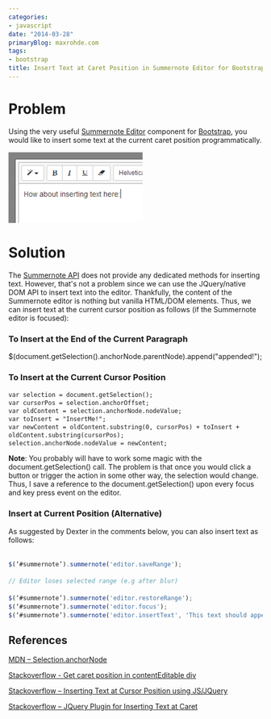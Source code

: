 ```yaml
---
categories:
- javascript
date: "2014-03-28"
primaryBlog: maxrohde.com
tags:
- bootstrap
title: Insert Text at Caret Position in Summernote Editor for Bootstrap
---
```


# Problem

Using the very useful [Summernote Editor](http://hackerwins.github.io/summernote) component for [Bootstrap](http://getbootstrap.com/), you would like to insert some text at the current caret position programmatically.

![](images/032814_0245_inserttexta1.png)

# Solution

The [Summernote API](http://hackerwins.github.io/summernote/features.html) does not provide any dedicated methods for inserting text. However, that's not a problem since we can use the JQuery/native DOM API to insert text into the editor. Thankfully, the content of the Summernote editor is nothing but vanilla HTML/DOM elements. Thus, we can insert text at the current cursor position as follows (if the Summernote editor is focused):

### To Insert at the End of the Current Paragraph

$(document.getSelection().anchorNode.parentNode).append("appended!");

### To Insert at the Current Cursor Position

```
var selection = document.getSelection();
var cursorPos = selection.anchorOffset;
var oldContent = selection.anchorNode.nodeValue;
var toInsert = "InsertMe!";
var newContent = oldContent.substring(0, cursorPos) + toInsert + oldContent.substring(cursorPos);
selection.anchorNode.nodeValue = newContent;
```

**Note**: You probably will have to work some magic with the document.getSelection() call. The problem is that once you would click a button or trigger the action in some other way, the selection would change. Thus, I save a reference to the document.getSelection() upon every focus and key press event on the editor.

### Insert at Current Position (Alternative)

As suggested by Dexter in the comments below, you can also insert text as follows:

```javascript

$(‘#summernote’).summernote('editor.saveRange');

// Editor loses selected range (e.g after blur)

$(‘#summernote’).summernote('editor.restoreRange');
$(‘#summernote’).summernote('editor.focus');
$(‘#summernote’).summernote('editor.insertText', 'This text should appear at the cursor');
```

## References

[MDN – Selection.anchorNode](https://developer.mozilla.org/en-US/docs/Web/API/Selection.anchorNode)

[Stackoverflow - Get caret position in contentEditable div](http://stackoverflow.com/questions/3972014/get-caret-position-in-contenteditable-div)

[Stackoverflow – Inserting Text at Cursor Position using JS/JQuery](http://stackoverflow.com/questions/1064089/inserting-a-text-where-cursor-is-using-javascript-jquery)

[Stackoverflow – JQuery Plugin for Inserting Text at Caret](http://stackoverflow.com/a/2819568/270662)